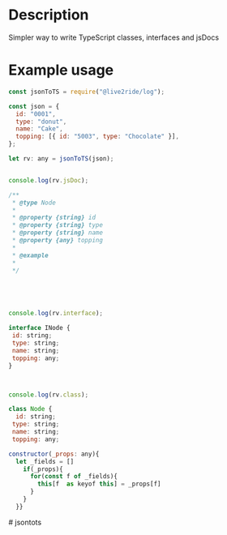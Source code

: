 # Description

Simpler way to write TypeScript classes, interfaces and jsDocs

# Example usage

```javascript
const jsonToTS = require("@live2ride/log");

const json = {
  id: "0001",
  type: "donut",
  name: "Cake",
  topping: [{ id: "5003", type: "Chocolate" }],
};

let rv: any = jsonToTS(json);


console.log(rv.jsDoc);

/**
 * @type Node
 *
 * @property {string} id
 * @property {string} type
 * @property {string} name
 * @property {any} topping
 *
 * @example
 *
 */





console.log(rv.interface);

interface INode {
 id: string;
 type: string;
 name: string;
 topping: any;
}



console.log(rv.class);

class Node {
  id: string;
 type: string;
 name: string;
 topping: any;

constructor(_props: any){
  let _fields = []
    if(_props){
      for(const f of _fields){
        this[f  as keyof this] = _props[f]
      }
    }
  }}
```
#   j s o n t o t s  
 